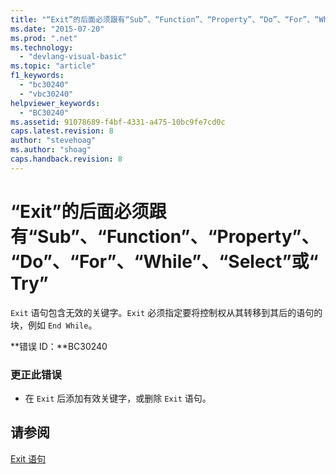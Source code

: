 ```yaml
---
title: "“Exit”的后面必须跟有“Sub”、“Function”、“Property”、“Do”、“For”、“While”、“Select”或“Try” | Microsoft Docs"
ms.date: "2015-07-20"
ms.prod: ".net"
ms.technology: 
  - "devlang-visual-basic"
ms.topic: "article"
f1_keywords: 
  - "bc30240"
  - "vbc30240"
helpviewer_keywords: 
  - "BC30240"
ms.assetid: 91078689-f4bf-4331-a475-10bc9fe7cd0c
caps.latest.revision: 8
author: "stevehoag"
ms.author: "shoag"
caps.handback.revision: 8
---
```

# “Exit”的后面必须跟有“Sub”、“Function”、“Property”、“Do”、“For”、“While”、“Select”或“Try”
`Exit` 语句包含无效的关键字。`Exit` 必须指定要将控制权从其转移到其后的语句的块，例如 `End While`。  
  
 **错误 ID：**BC30240  
  
### 更正此错误  
  
-   在 `Exit` 后添加有效关键字，或删除 `Exit` 语句。  
  
## 请参阅  
 [Exit 语句](../../visual-basic/language-reference/statements/exit-statement.md)